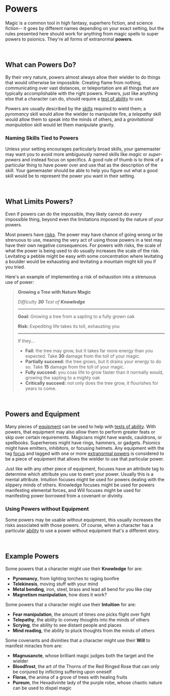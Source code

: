 # Powers

Magic is a common tool in high fantasy, superhero fiction, and science fiction-- it goes by different names depending on your exact setting, but the rules presented here should work for anything from magic spells to super powers to psionics. They're all forms of extranormal **powers**.

<br/>

## What can Powers Do?

By their very nature, powers almost always allow their wielder to do things that would otherwise be impossible. Creating flame from nothing, communicating over vast distances, or teleportation are all things that are typically accomplishable with the right powers. Powers, just like anything else that a character can do, should require a [test of ability](../gameplay/tests.md) to use.

Powers are usually described by the [skills](../character/skills.md) required to wield them; a _pyromancy_ skill would allow the wielder to manipulate fire, a _telepathy_ skill would allow them to speak into the minds of others, and a _gravitational manipulation_ skill would let them manipulate gravity. 

### Naming Skills Tied to Powers

Unless your setting encourages particularly broad skills, your gamemaster may want you to avoid more ambiguously named skills like _magic_ or _super-powers_ and instead focus on specifics. A good rule of thumb is to think of a particular thing to have power over and use that as the description of the skill. Your gamemaster should be able to help you figure out what a good skill would be to represent the power you want in their setting.

<br/>

## What Limits Powers?

Even if powers can do the impossible, they likely cannot do _every_ impossible thing, beyond even the limitations imposed by the nature of your powers. 

Most powers have [risks](../gameplay/tests.md#risk-guidelines). The power may have chance of going wrong or be strenuous to use, meaning the very act of using those powers in a test may have their own negative consequences. For powers with risks, the scale of what the power is being used to do usually increases the scale of the risk. Levitating a pebble might be easy with some concentration where levitating a boulder would be exhausting and levitating a mountain might kill you if you tried.

Here's an example of implementing a risk of exhaustion into a strenuous use of power:

>   **Growing a Tree with Nature Magic**
>
>   _Difficulty **30** Test of **Knowledge**_
>
>   ****
>
>   **Goal:** Growing a tree from a sapling to a fully grown oak
>
>   **Risk:** Expediting life takes its toll, exhausting you
>
>   ****
>
>   If they...
>
>   * **Fail:** the tree may grow, but it takes far more energy than you expected. Take **30** damage from the toll of your magic.
>   * **Partially succeed:** the tree grows, but it drains your energy to do so. Take **15** damage from the toll of your magic.
>   * **Fully succeed:** you coax life to grow faster than it normally would, growing the sapling to a mighty oak
>   * **Critically succeed:** not only does the tree grow, it flourishes for years to come.

<br/>

## Powers and Equipment

Many pieces of [equipment](../character/equipment.md) can be used to help with [tests of ability](../gameplay/tests.md). With powers, that equipment may also allow them to perform greater feats or skip over certain requirements. Magicians might have wands, cauldrons, or spellbooks. Superheroes might have rings, hammers, or gadgets. Psionics might have emitters, inhibitors, or focusing helmets. Any equipment with the tag [focus](../character/equipment.md#focus) and tagged with one or more [extranormal powers](../character/equipment.md#extranormal-power) is considered to be a piece of equipment that allows the wielder to use that particular power.

Just like with any other piece of equipment, focuses have an attribute tag to determine which attribute you use to exert your power. Usually this is a mental attribute. Intuition focuses might be used for powers dealing with the slippery minds of others. Knowledge focuses might be used for powers manifesting elemental forces, and Will focuses might be used for manifesting power borrowed from a covenant or divinity.

### Using Powers without Equipment

<!-- TODO: Update when we get abilities -->

Some powers may be usable without equipment, this usually increases the risks associated with those powers. Of course, when a character has a particular [ability](../character/abilities.md) to use a power without equipment that's a different story.

<br/>

## Example Powers

Some powers that a character might use their **Knowledge** for are:

* **Pyromancy**, from lighting torches to raging bonfire
* **Telekinesis**, moving stuff with your mind
* **Metal bending**, iron, steel, brass and lead all bend for you like clay
* **Magnetism manipulation**, how does it work?

Some powers that a character might use their **Intuition** for are:

* **Fear manipulation**, the amount of times one picks flight over fight
* **Telepathy**, the ability to convey thoughts into the minds of others
* **Scrying**, the ability to see distant people and places
* **Mind reading**, the ability to pluck thoughts from the minds of others

Some covenants and divinities that a character might use their **Will** to manifest miracles from are:

* **Magnusancte**, whose brilliant magic judges both the target and the wielder
* **Bloodfrost**, the art of the Thorns of the Red Ringed Rose that can only be conjured by inflicting suffering upon oneself
* **Floras**, the anima of a grove of trees with healing fruits
* **Pureum**, the Hexadivinite lady of the purple robe, whose chaotic nature can be used to dispel magic

<br/>
